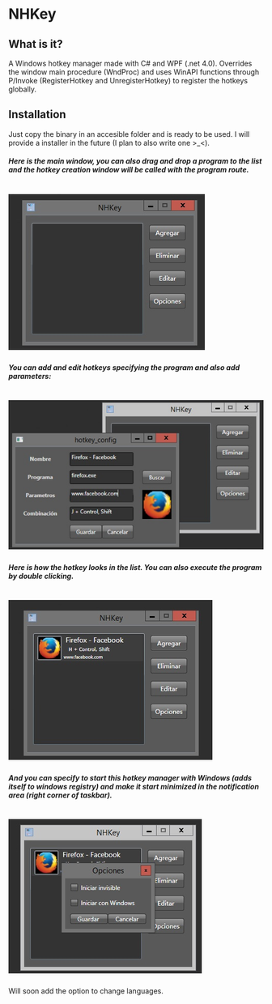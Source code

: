 NHKey
=====

## What is it?

A Windows hotkey manager made with C# and WPF (.net 4.0). Overrides the window main procedure (WndProc) and uses WinAPI functions through P/Invoke (RegisterHotkey and UnregisterHotkey) to register the hotkeys globally.

## Installation
Just copy the binary in an accesible folder and is ready to be used.
I will provide a installer in the future (I plan to also write one >_<).


##### Here is the main window, you can also drag and drop a program to the list and the hotkey creation window will be called with the program route.
![Main Window](Readme_Resources/main_window.jpg?raw=true)
=======

##### You can add and edit hotkeys specifying the program and also add parameters:
![Create/Edit Hotkey Window](Readme_Resources/hotkey_creation_window.jpg?raw=true)
=======

##### Here is how the hotkey looks in the list. You can also execute the program by double clicking.
![Filled Main Window](Readme_Resources/filled_main_window.jpg?raw=true)
=======

##### And you can specify to start this hotkey manager with Windows (adds itself to windows registry) and make it start minimized in the notification area (right corner of taskbar).
![Options Window](Readme_Resources/options_window.jpg?raw=true)
======


Will soon add the option to change languages.
